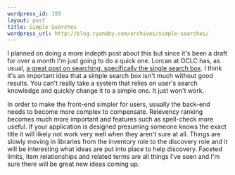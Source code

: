 ```yaml
--- 
wordpress_id: 193
layout: post
title: Simple Searches
wordpress_url: http://blog.ryaneby.com/archives/simple-searches/
---
```

I planned on doing a more indepth post about this but since it's been a draft for over a month I'm just going to do a quick one. Lorcan at OCLC has, as usual, <a href="http://orweblog.oclc.org/archives/000966.html">a great post on searching, specifically the single search box</a>. I think it's an important idea that a simple search box isn't much without good results. You can't really take a system that relies on user's search knowledge and quickly change it to a simple one. It just won't work.

In order to make the front-end simpler for users, usually the back-end needs to become more complex to compensate. Relevency ranking becomes much more important and features such as spell-check more useful. If your application is designed presuming someone knows the exact title it will likely not work very well when they aren't sure at all. Things are slowly moving in libraries from the inventory role to the discovery role and it will be interesting what ideas are put into place to help discovery. Faceted limits, item relationships and related terms are all things I've seen and I'm sure there will be great new ideas coming up.
